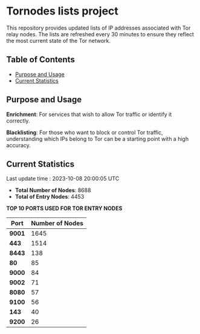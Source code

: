 # Tornodes lists project

This repository provides updated lists of IP addresses associated with Tor relay nodes. The lists are refreshed every 30 minutes to ensure they reflect the most current state of the Tor network.

## Table of Contents

- [Purpose and Usage](#purpose-and-usage)
- [Current Statistics](#current-statistics)


## Purpose and Usage

**Enrichment**: For services that wish to allow Tor traffic or identify it correctly.

**Blacklisting**: For those who want to block or control Tor traffic, understanding which IPs belong to Tor can be a starting point with a high accuracy.

## Current Statistics

Last update time : 2023-10-08 20:00:05 UTC

- **Total Number of Nodes**: 8688
- **Total of Entry Nodes**: 4453

**TOP 10 PORTS USED FOR TOR ENTRY NODES**

| **Port** | **Number of Nodes** |
|------|-----------------|
| **9001**   | 1645  |
| **443**   | 1514  |
| **8443**   | 138  |
| **80**   | 85  |
| **9000**   | 84  |
| **9002**   | 71  |
| **8080**   | 57  |
| **9100**   | 56  |
| **143**   | 40  |
| **9200**   | 26  |

